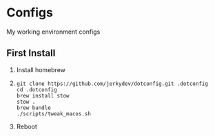 # Configs
My working environment configs

## First Install

1. Install homebrew
1. ```
   git clone https://github.com/jerkydev/dotconfig.git .dotconfig
   cd .dotconfig
   brew install stow
   stow .
   brew bundle
   ./scripts/tweak_macos.sh
   ```
1. Reboot

